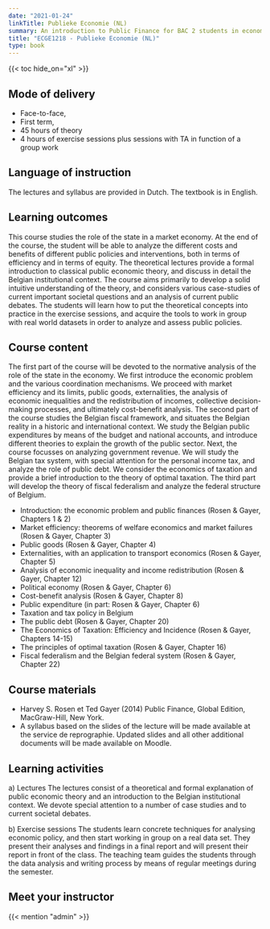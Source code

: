 ```yaml
---
date: "2021-01-24"
linkTitle: Publieke Economie (NL)
summary: An introduction to Public Finance for BAC 2 students in economics and business, optional course for business engineering students.
title: "ECGE1218 - Publieke Economie (NL)"
type: book
---
```


{{< toc hide_on="xl" >}}

## Mode of delivery

- Face-to-face, 
- First term, 
- 45 hours of theory 
- 4 hours of exercise sessions plus sessions with TA in function of a group work

## Language of instruction

The lectures and syllabus are provided in Dutch.  The textbook is in English.

## Learning outcomes

This course studies the role of the state in a market economy. At the end of the course, the student will be able to analyze the different costs and benefits of different public policies and interventions, both in terms of efficiency and in terms of equity. The theoretical lectures provide a formal introduction to classical public economic theory, and discuss in detail the Belgian institutional context. The course aims primarily to develop a solid intuitive understanding of the theory, and considers various case-studies of current important societal questions and an analysis of current public debates. 
The students will learn how to put the theoretical concepts into practice in the exercise sessions, and acquire the tools to work in group with real world datasets in order to analyze and assess public policies. 




## Course content
The first part of the course will be devoted to the normative analysis of the role of the state in the economy. We first introduce the economic problem and the various coordination mechanisms.  We proceed with market efficiency and its limits, public goods, externalities, the analysis of economic inequalities and the redistribution of incomes, collective decision-making processes, and ultimately cost-benefit analysis. 
The second part of the course studies the Belgian fiscal framework, and situates the Belgian reality in a historic and international context. We study the Belgian public expenditures by means of the budget and national accounts, and introduce different theories to explain the growth of the public sector. Next, the course focusses on analyzing government revenue. We will study the Belgian tax system, with special attention for the personal income tax, and analyze the role of public debt. We consider the economics of taxation and provide a brief introduction to the theory of optimal taxation. 
The third part will develop the theory of fiscal federalism and analyze the federal structure of Belgium.

*  Introduction: the economic problem and public finances (Rosen & Gayer, Chapters 1 & 2)  
*  Market efficiency: theorems of welfare economics and market failures (Rosen & Gayer, Chapter 3)  
*  Public goods (Rosen & Gayer, Chapter 4)  
*  Externalities, with an application to transport economics (Rosen & Gayer, Chapter 5)  
*  Analysis of economic inequality and income redistribution (Rosen & Gayer, Chapter 12)  
*  Political economy (Rosen & Gayer, Chapter 6)  
*  Cost-benefit analysis (Rosen & Gayer, Chapter 8)  
*  Public expenditure (in part: Rosen & Gayer, Chapter 6)  
*  Taxation and tax policy in Belgium  
*  The public debt (Rosen & Gayer, Chapter 20)  
*  The Economics of Taxation: Efficiency and Incidence (Rosen & Gayer, Chapters 14-15)  
*  The principles of optimal taxation (Rosen & Gayer, Chapter 16)  
*  Fiscal federalism and the Belgian federal system (Rosen & Gayer, Chapter 22)  


## Course materials
-  Harvey S. Rosen et Ted Gayer (2014) Public Finance, Global Edition, MacGraw-Hill, New York.  
-  A syllabus based on the slides of the lecture will be made available at the service de reprographie. Updated slides and all other additional documents will be made available on Moodle.


## Learning activities
a)	Lectures
The lectures consist of a theoretical and formal explanation of public economic theory and an introduction to the Belgian institutional context. We devote special attention to a number of case studies and to current societal debates.  

b)	Exercise sessions
The students learn concrete techniques for analysing economic policy, and then start working in group on a real data set. They present their analyses and findings in a final report and will present their report in front of the class. The teaching team guides the students through the data analysis and writing process by means of regular meetings during the semester.  
 

## Meet your instructor

{{< mention "admin" >}}


